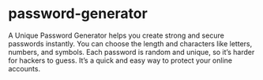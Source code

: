 # password-generator
A Unique Password Generator helps you create strong and secure passwords instantly. You can choose the length and characters like letters, numbers, and symbols. Each password is random and unique, so it’s harder for hackers to guess. It’s a quick and easy way to protect your online accounts.
